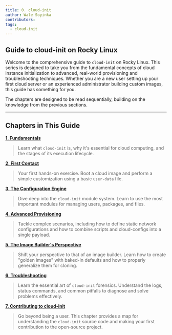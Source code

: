 ```yaml
---
title: 0. cloud-init
author: Wale Soyinka
contributors:
tags:
  - cloud-init
---
```


## Guide to cloud-init on Rocky Linux

Welcome to the comprehensive guide to `cloud-init` on Rocky Linux. This series is designed to take you from the fundamental concepts of cloud instance initialization to advanced, real-world provisioning and troubleshooting techniques. Whether you are a new user setting up your first cloud server or an experienced administrator building custom images, this guide has something for you.

The chapters are designed to be read sequentially, building on the knowledge from the previous sections.

---

## Chapters in This Guide

**[1. Fundamentals](./01_fundamentals.md)**
> Learn what `cloud-init` is, why it's essential for cloud computing, and the stages of its execution lifecycle.

**[2. First Contact](./02_first_contact.md)**
> Your first hands-on exercise. Boot a cloud image and perform a simple customization using a basic `user-data` file.

**[3. The Configuration Engine](./03_configuration_engine.md)**
> Dive deep into the `cloud-init` module system. Learn to use the most important modules for managing users, packages, and files.

**[4. Advanced Provisioning](./04_advanced_provisioning.md)**
> Tackle complex scenarios, including how to define static network configurations and how to combine scripts and cloud-configs into a single payload.

**[5. The Image Builder's Perspective](./05_image_builders_perspective.md)**
> Shift your perspective to that of an image builder. Learn how to create "golden images" with baked-in defaults and how to properly generalize them for cloning.

**[6. Troubleshooting](./06_troubleshooting.md)**
> Learn the essential art of `cloud-init` forensics. Understand the logs, status commands, and common pitfalls to diagnose and solve problems effectively.

**[7. Contributing to cloud-init](./07_contributing.md)**
> Go beyond being a user. This chapter provides a map for understanding the `cloud-init` source code and making your first contribution to the open-source project.